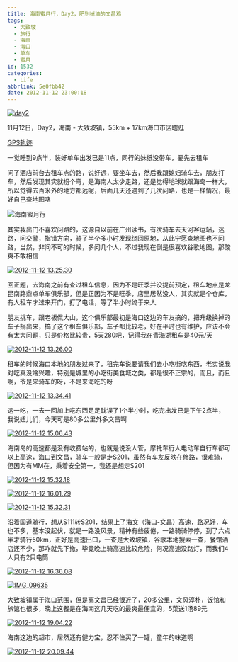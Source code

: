 ```yaml
---
title: 海南蜜月行，Day2，肥到掉油的文昌鸡
tags:
  - 大致坡
  - 旅行
  - 海南
  - 海口
  - 单车
  - 蜜月
id: 1532
categories:
  - Life
abbrlink: 5e0fbb42
date: 2012-11-12 23:00:18
---
```

[![day2](/images/2013/01/day2.jpg)](/images/2013/01/day2.jpg)

11月12日，Day2，海南 - 大致坡镇，55km + 17km海口市区瞎逛

[GPS轨迹](http://www.endomondo.com/workouts/113647413/581133)

一觉睡到9点半，装好单车出发已是11点，同行的妹纸没带车，要先去租车

问了酒店前台去租车点的路，说好远，要坐车去，然后我跟媳妇骑车去，朋友打车，然后发现其实就拐个弯，是海南人太少走路，还是觉得地球就跟海岛一样大，所以觉得去百米外的地方都远呢，后面几天还遇到了几次问路，也是一样情况，最好自己查地图咯
<!--more-->
![海南蜜月行](/images/2013/01/2012-11-12-15.32.18.jpg)

其实我出门不喜欢问路的，这源自以前在广州读书，有次骑车去天河客运站，迷路，问交警，指错方向，骑了半个多小时发现绕回原地，从此宁愿查地图也不问路，当然，非问不可的时候，多问几个人，不过我现在倒是很喜欢谷歌地图，那酸爽不敢相信

[![2012-11-12 13.25.30](/images/2013/01/2012-11-12-13.25.30.jpg)](/images/2013/01/2012-11-12-13.25.30.jpg)

回正题，去海南之前有查过租车信息，因为不是旺季并没提前预定，租车地点是龙昆南路鼎点单车俱乐部，但是正因为不是旺季，店里居然没人，其实就是个仓库，有人租车才过来开门，打了电话，等了半小时终于来人

朋友挑车，跟老板侃大山，这个俱乐部最初是海口这边的车友搞的，把升级换掉的车子捐出来，搞了这个租车俱乐部，车子都比较老，好在平时也有维护，应该不会有太大问题，只是价格比较贵，5天280吧，记得我在青海湖租车是40元/天

[![2012-11-12 13.26.00](/images/2013/01/2012-11-12-13.26.00.jpg)](/images/2013/01/2012-11-12-13.26.00.jpg)

租车的时候海口本地的朋友过来了，租完车说要请我们去小吃街吃东西，老实说我对吃真没啥兴趣，特别是城里的小吃街美食城之类，都是很不正宗的，而且，而且啊，爷是来骑车的呀，不是来海吃的呀

[![2012-11-12 13.34.41](/images/2013/01/2012-11-12-13.34.41.jpg)](/images/2013/01/2012-11-12-13.34.41.jpg)

这一吃，一去一回加上吃东西足足耽误了1个半小时，吃完出发已是下午2点半，我说妞儿们，今天可是80多公里外多文昌啊

[![2012-11-12 15.06.43](/images/2013/01/2012-11-12-15.06.43.jpg)](/images/2013/01/2012-11-12-15.06.43.jpg)

海南岛的高速都是没有收费站的，也就是说没人管，摩托车行人电动车自行车都可以上高速，海口到文昌，骑车一般是走S201，虽然有车友反映在修路，很难骑，但因为有MM在，秉着安全第一，我还是想走S201

[![2012-11-12 15.32.18](/images/2013/01/2012-11-12-15.32.18.jpg)](/images/2013/01/2012-11-12-15.32.18.jpg)

[![2012-11-12 16.01.29](/images/2013/01/2012-11-12-16.01.29.jpg)](/images/2013/01/2012-11-12-16.01.29.jpg)

[![2012-11-12 15.32.31](/images/2013/01/2012-11-12-15.32.31.jpg)](/images/2013/01/2012-11-12-15.32.31.jpg)

沿着国道骑行，想从S111转S201，结果上了海文（海口-文昌）高速，路况好，车也不多，基本没起伏，就是一路没风景，精神有些疲倦，一路骑骑停停，到了六点半才骑行50km，正好是高速出口，一查是大致坡镇，谷歌本地搜索一查，餐馆酒店还不少，那咋就先下撤，毕竟晚上骑高速比较危险，何况高速没路灯，而我们4人只有2只电筒

[![2012-11-12 16.36.08](/images/2013/01/2012-11-12-16.36.08.jpg)](/images/2013/01/2012-11-12-16.36.08.jpg)

[![IMG_09635](/images/2013/01/IMG_09635.jpg)](/images/2013/01/IMG_09635.jpg)

大致坡镇属于海口范围，但是离文昌已经很近了，20多公里，文风淳朴，饭馆和旅馆也很多，晚上这餐是在海南这几天吃的最爽最便宜的，5菜送1汤89元

[![2012-11-12 19.04.22](/images/2013/01/2012-11-12-19.04.22.jpg)](/images/2013/01/2012-11-12-19.04.22.jpg)

海南这边的超市，居然还有健力宝，忍不住买了一罐，童年的味道啊

[![2012-11-12 20.09.44](/images/2013/01/2012-11-12-20.09.44.jpg)](/images/2013/01/2012-11-12-20.09.44.jpg)